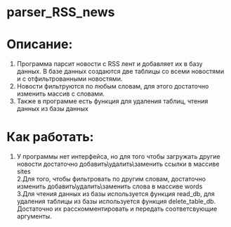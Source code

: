 # parser_RSS_news
# Описание:<br/> 
1. Программа парсит новости с RSS лент и добавляет их в базу данных. В базе данных создаются две таблицы со всеми новостями и с отфильтрованными новостями. <br/>
2. Новости фильтруются по любым словам, для этого достаточно изменить массив с словами. <br/>
3. Также в программе есть функция для удаления таблиц, чтения данных из базы данных <br/>

# Как работать: <br/> 
1. У программы нет интерфейса, но для того чтобы загружать другие новости достаточно добавить\удалить\заменить ссылки в массиве sites <br/>
2.Для того, чтобы фильтровать по другим словам, достаточно изменить добавить\удалить\заменить слова в массиве words <br/>
3.Для чтения данных из базы используется функция read_db, для удаления таблицы из базы используется функция delete_table_db. Достаточно их расскомментировать и передать         соответсвующие аргументы.
